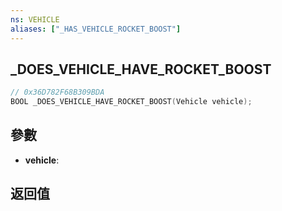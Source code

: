 ```yaml
---
ns: VEHICLE
aliases: ["_HAS_VEHICLE_ROCKET_BOOST"]
---
```

## _DOES_VEHICLE_HAVE_ROCKET_BOOST

```c
// 0x36D782F68B309BDA
BOOL _DOES_VEHICLE_HAVE_ROCKET_BOOST(Vehicle vehicle);
```


## 參數
* **vehicle**: 

## 返回值
